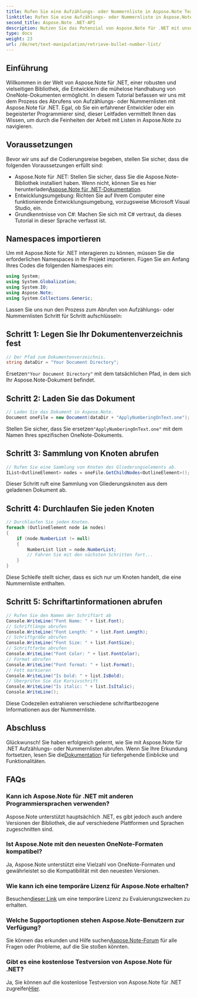 ```yaml
---
title: Rufen Sie eine Aufzählungs- oder Nummernliste in Aspose.Note Text ab
linktitle: Rufen Sie eine Aufzählungs- oder Nummernliste in Aspose.Note Text ab
second_title: Aspose.Note .NET-API
description: Nutzen Sie das Potenzial von Aspose.Note für .NET mit unserer Schritt-für-Schritt-Anleitung zum Abrufen von Aufzählungs- oder Nummernlisten. Verbessern Sie Ihre Fähigkeiten zur Bearbeitung von OneNote-Dokumenten!
type: docs
weight: 23
url: /de/net/text-manipulation/retrieve-bullet-number-list/
---
```

## Einführung
Willkommen in der Welt von Aspose.Note für .NET, einer robusten und vielseitigen Bibliothek, die Entwicklern die mühelose Handhabung von OneNote-Dokumenten ermöglicht. In diesem Tutorial befassen wir uns mit dem Prozess des Abrufens von Aufzählungs- oder Nummernlisten mit Aspose.Note für .NET. Egal, ob Sie ein erfahrener Entwickler oder ein begeisterter Programmierer sind, dieser Leitfaden vermittelt Ihnen das Wissen, um durch die Feinheiten der Arbeit mit Listen in Aspose.Note zu navigieren.
## Voraussetzungen
Bevor wir uns auf die Codierungsreise begeben, stellen Sie sicher, dass die folgenden Voraussetzungen erfüllt sind:
-  Aspose.Note für .NET: Stellen Sie sicher, dass Sie die Aspose.Note-Bibliothek installiert haben. Wenn nicht, können Sie es hier herunterladen[Aspose.Note für .NET-Dokumentation](https://reference.aspose.com/note/net/).
- Entwicklungsumgebung: Richten Sie auf Ihrem Computer eine funktionierende Entwicklungsumgebung, vorzugsweise Microsoft Visual Studio, ein.
- Grundkenntnisse von C#: Machen Sie sich mit C# vertraut, da dieses Tutorial in dieser Sprache verfasst ist.
## Namespaces importieren
Um mit Aspose.Note für .NET interagieren zu können, müssen Sie die erforderlichen Namespaces in Ihr Projekt importieren. Fügen Sie am Anfang Ihres Codes die folgenden Namespaces ein:
```csharp
using System;
using System.Globalization;
using System.IO;
using Aspose.Note;
using System.Collections.Generic;
```
Lassen Sie uns nun den Prozess zum Abrufen von Aufzählungs- oder Nummernlisten Schritt für Schritt aufschlüsseln:
## Schritt 1: Legen Sie Ihr Dokumentenverzeichnis fest
```csharp
// Der Pfad zum Dokumentenverzeichnis.
string dataDir = "Your Document Directory";
```
 Ersetzen`"Your Document Directory"` mit dem tatsächlichen Pfad, in dem sich Ihr Aspose.Note-Dokument befindet.
## Schritt 2: Laden Sie das Dokument
```csharp
// Laden Sie das Dokument in Aspose.Note.
Document oneFile = new Document(dataDir + "ApplyNumberingOnText.one");
```
 Stellen Sie sicher, dass Sie ersetzen`"ApplyNumberingOnText.one"` mit dem Namen Ihres spezifischen OneNote-Dokuments.
## Schritt 3: Sammlung von Knoten abrufen
```csharp
// Rufen Sie eine Sammlung von Knoten des Gliederungselements ab.
IList<OutlineElement> nodes = oneFile.GetChildNodes<OutlineElement>();
```
Dieser Schritt ruft eine Sammlung von Gliederungsknoten aus dem geladenen Dokument ab.
## Schritt 4: Durchlaufen Sie jeden Knoten
```csharp
// Durchlaufen Sie jeden Knoten.
foreach (OutlineElement node in nodes)
{
    if (node.NumberList != null)
    {
        NumberList list = node.NumberList;
        // Fahren Sie mit den nächsten Schritten fort...
    }
}
```
Diese Schleife stellt sicher, dass es sich nur um Knoten handelt, die eine Nummernliste enthalten.
## Schritt 5: Schriftartinformationen abrufen
```csharp
// Rufen Sie den Namen der Schriftart ab
Console.WriteLine("Font Name: " + list.Font);
// Schriftlänge abrufen
Console.WriteLine("Font Length: " + list.Font.Length);
// Schriftgröße abrufen
Console.WriteLine("Font Size: " + list.FontSize);
// Schriftfarbe abrufen
Console.WriteLine("Font Color: " + list.FontColor);
// Format abrufen
Console.WriteLine("Font format: " + list.Format);
// Fett markieren
Console.WriteLine("Is bold: " + list.IsBold);
// Überprüfen Sie die Kursivschrift
Console.WriteLine("Is italic: " + list.IsItalic);
Console.WriteLine();
```
Diese Codezeilen extrahieren verschiedene schriftartbezogene Informationen aus der Nummernliste.
## Abschluss
 Glückwunsch! Sie haben erfolgreich gelernt, wie Sie mit Aspose.Note für .NET Aufzählungs- oder Nummernlisten abrufen. Wenn Sie Ihre Erkundung fortsetzen, lesen Sie die[Dokumentation](https://reference.aspose.com/note/net/) für tiefergehende Einblicke und Funktionalitäten.
## FAQs
### Kann ich Aspose.Note für .NET mit anderen Programmiersprachen verwenden?
Aspose.Note unterstützt hauptsächlich .NET, es gibt jedoch auch andere Versionen der Bibliothek, die auf verschiedene Plattformen und Sprachen zugeschnitten sind.
### Ist Aspose.Note mit den neuesten OneNote-Formaten kompatibel?
Ja, Aspose.Note unterstützt eine Vielzahl von OneNote-Formaten und gewährleistet so die Kompatibilität mit den neuesten Versionen.
### Wie kann ich eine temporäre Lizenz für Aspose.Note erhalten?
 Besuchen[dieser Link](https://purchase.aspose.com/temporary-license/) um eine temporäre Lizenz zu Evaluierungszwecken zu erhalten.
### Welche Supportoptionen stehen Aspose.Note-Benutzern zur Verfügung?
Sie können das erkunden und Hilfe suchen[Aspose.Note-Forum](https://forum.aspose.com/c/note/28) für alle Fragen oder Probleme, auf die Sie stoßen könnten.
### Gibt es eine kostenlose Testversion von Aspose.Note für .NET?
 Ja, Sie können auf die kostenlose Testversion von Aspose.Note für .NET zugreifen[Hier](https://releases.aspose.com/).